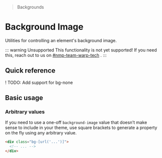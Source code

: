 > Backgrounds

# Background Image

Utilities for controlling an element's background image.

::: warning Unsupported
This functionality is not yet supported! If you need this, reach out to us on [#nmp-team-warp-tech](https://sch-chat.slack.com/archives/C04LG5UTCTT) .
:::
## Quick reference

<qr-table />

! TODO: Add support for bg-none
## Basic usage

### Arbitrary values
If you need to use a one-off `background-image` value that doesn’t make sense to include in your theme, use square brackets to generate a property on the fly using any arbitrary value.

```html
<div class="bg-[url('...')]">
  <!-- ... -->
</div>
```


